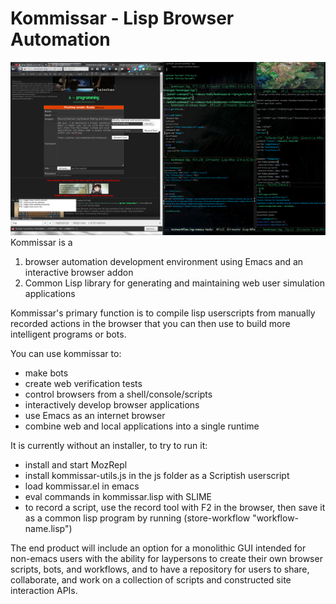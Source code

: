 Kommissar - Lisp Browser Automation
===========
![sample](https://github.com/olewhalehunter/kommissar/blob/master/screenshot.png?raw=true)
Kommissar is a

1. browser automation development environment using Emacs and an interactive browser addon
2. Common Lisp library for generating and maintaining web user simulation applications

Kommissar's primary function is to compile lisp userscripts from manually recorded actions in the browser that you can then use to build more intelligent programs or bots.

You can use kommissar to:
* make bots
* create web verification tests
* control browsers from a shell/console/scripts
* interactively develop browser applications
* use Emacs as an internet browser
* combine web and local applications into a single runtime

It is currently without an installer, to try to run it:
* install and start MozRepl
* install kommissar-utils.js in the js folder as a Scriptish userscript
* load kommissar.el in emacs
* eval commands in kommissar.lisp with SLIME
* to record a script, use the record tool with F2 in the browser, then save it as a common lisp program by running (store-workflow "workflow-name.lisp")

The end product will include an option for a monolithic GUI intended for non-emacs users with the ability for laypersons to create their own browser scripts, bots, and workflows, and to have a repository for users to share, collaborate, and work on a collection of scripts and constructed site interaction APIs.

